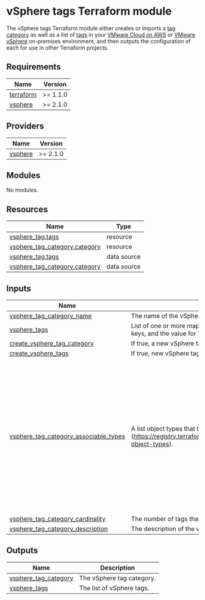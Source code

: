 <!-- BEGIN_TF_DOCS -->
# vSphere tags Terraform module

The vSphere tags Terraform module either creates or imports a [tag category][category] as well as a list of [tags][tags] in your [VMware Cloud on AWS][vmconaws] or [VMware vSphere][vsphere] on-premises environment, and then outputs the configuration of each for use in other Terraform projects.

[category]: https://docs.vmware.com/en/VMware-vSphere/7.0/com.vmware.vsphere.vcenterhost.doc/GUID-BA3D1794-28F2-43F3-BCE9-3964CB207FB6.html
[tags]: https://docs.vmware.com/en/VMware-vSphere/7.0/com.vmware.vsphere.vcenterhost.doc/GUID-2FF21224-B6BC-499B-AD8B-D2C4309AD9DC.html
[vsphere]: https://docs.vmware.com/en/VMware-vSphere/index.html
[vmconaws]: https://aws.amazon.com/vmware/

## Requirements

| Name | Version |
|------|---------|
| <a name="requirement_terraform"></a> [terraform](#requirement\_terraform) | >= 1.1.0 |
| <a name="requirement_vsphere"></a> [vsphere](#requirement\_vsphere) | >= 2.1.0 |

## Providers

| Name | Version |
|------|---------|
| <a name="provider_vsphere"></a> [vsphere](#provider\_vsphere) | >= 2.1.0 |

## Modules

No modules.

## Resources

| Name | Type |
|------|------|
| [vsphere_tag.tags](https://registry.terraform.io/providers/hashicorp/vsphere/latest/docs/resources/tag) | resource |
| [vsphere_tag_category.category](https://registry.terraform.io/providers/hashicorp/vsphere/latest/docs/resources/tag_category) | resource |
| [vsphere_tag.tags](https://registry.terraform.io/providers/hashicorp/vsphere/latest/docs/data-sources/tag) | data source |
| [vsphere_tag_category.category](https://registry.terraform.io/providers/hashicorp/vsphere/latest/docs/data-sources/tag_category) | data source |

## Inputs

| Name | Description | Type | Default | Required |
|------|-------------|------|---------|:--------:|
| <a name="input_vsphere_tag_category_name"></a> [vsphere\_tag\_category\_name](#input\_vsphere\_tag\_category\_name) | The name of the vSphere tag category. | `string` | n/a | yes |
| <a name="input_vsphere_tags"></a> [vsphere\_tags](#input\_vsphere\_tags) | List of one or more maps of strings defining vSphere tags. Each map must only have 'name' & 'description' keys, and the value for 'name' cannot be empty. | `list(map(string))` | n/a | yes |
| <a name="input_create_vsphere_tag_category"></a> [create\_vsphere\_tag\_category](#input\_create\_vsphere\_tag\_category) | If true, a new vSphere tag category will be created. | `bool` | `false` | no |
| <a name="input_create_vsphere_tags"></a> [create\_vsphere\_tags](#input\_create\_vsphere\_tags) | If true, new vSphere tags will be created for each entry. | `bool` | `false` | no |
| <a name="input_vsphere_tag_category_associable_types"></a> [vsphere\_tag\_category\_associable\_types](#input\_vsphere\_tag\_category\_associable\_types) | A list object types that this category to which this category can be assigned (https://registry.terraform.io/providers/hashicorp/vsphere/latest/docs/resources/tag_category#associable-object-types). | `list(string)` | <pre>[<br>  "Folder",<br>  "ClusterComputeResource",<br>  "Datacenter",<br>  "Datastore",<br>  "StoragePod",<br>  "DistributedVirtualPortgroup",<br>  "DistributedVirtualSwitch",<br>  "VmwareDistributedVirtualSwitch",<br>  "HostSystem",<br>  "com.vmware.content.Library",<br>  "com.vmware.content.library.Item",<br>  "HostNetwork",<br>  "Network",<br>  "OpaqueNetwork",<br>  "ResourcePool",<br>  "VirtualApp",<br>  "VirtualMachine"<br>]</pre> | no |
| <a name="input_vsphere_tag_category_cardinality"></a> [vsphere\_tag\_category\_cardinality](#input\_vsphere\_tag\_category\_cardinality) | The number of tags that can be assigned from this category to a single object at once. | `string` | `"MULTIPLE"` | no |
| <a name="input_vsphere_tag_category_description"></a> [vsphere\_tag\_category\_description](#input\_vsphere\_tag\_category\_description) | The description of the vSphere tag category. | `string` | `null` | no |

## Outputs

| Name | Description |
|------|-------------|
| <a name="output_vsphere_tag_category"></a> [vsphere\_tag\_category](#output\_vsphere\_tag\_category) | The vSphere tag category. |
| <a name="output_vsphere_tags"></a> [vsphere\_tags](#output\_vsphere\_tags) | The list of vSphere tags. |
<!-- END_TF_DOCS -->